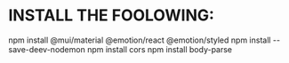 # INSTALL THE FOOLOWING:

npm install @mui/material @emotion/react @emotion/styled
npm install --save-deev-nodemon
npm install cors
npm install body-parse
